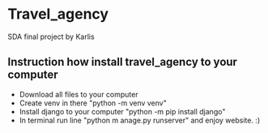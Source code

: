 # Travel_agency

SDA final project by Karlis

## Instruction how install travel_agency to your computer

- Download all files to your computer
- Create venv in there "python -m venv venv"
- Install django to your computer "python -m pip install django"
- In terminal run line "python m	anage.py runserver" and enjoy website. :)